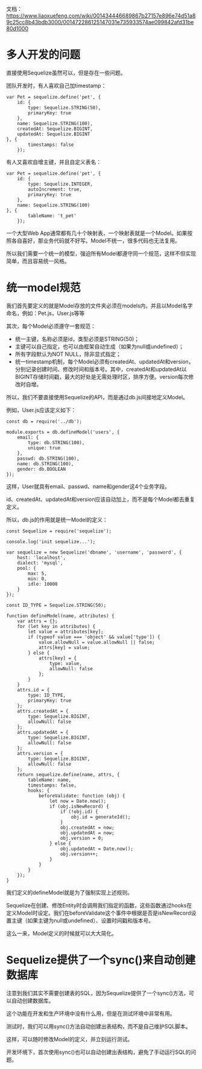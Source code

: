 

文档：https://www.liaoxuefeng.com/wiki/001434446689867b27157e896e74d51a89c25cc8b43bdb3000/001472286125147031e735933574ae099842afd31be80d1000


# 多人开发的问题

直接使用Sequelize虽然可以，但是存在一些问题。

团队开发时，有人喜欢自己加timestamp：

```
var Pet = sequelize.define('pet', {
    id: {
        type: Sequelize.STRING(50),
        primaryKey: true
    },
    name: Sequelize.STRING(100),
    createdAt: Sequelize.BIGINT,
    updatedAt: Sequelize.BIGINT
}, {
        timestamps: false
    });
```

有人又喜欢自增主键，并且自定义表名：

```
var Pet = sequelize.define('pet', {
    id: {
        type: Sequelize.INTEGER,
        autoIncrement: true,
        primaryKey: true
    },
    name: Sequelize.STRING(100)
}, {
        tableName: 't_pet'
    });
```

一个大型Web App通常都有几十个映射表，一个映射表就是一个Model。如果按照各自喜好，那业务代码就不好写。Model不统一，很多代码也无法复用。

所以我们需要一个统一的模型，强迫所有Model都遵守同一个规范，这样不但实现简单，而且容易统一风格。



# 统一model规范

我们首先要定义的就是Model存放的文件夹必须在models内，并且以Model名字命名，例如：Pet.js，User.js等等

其次，每个Model必须遵守一套规范：

- 统一主键，名称必须是id，类型必须是STRING(50)；
- 主键可以自己指定，也可以由框架自动生成（如果为null或undefined）；
- 所有字段默认为NOT NULL，除非显式指定；
- 统一timestamp机制，每个Model必须有createdAt、updatedAt和version，分别记录创建时间、修改时间和版本号。其中，createdAt和updatedAt以BIGINT存储时间戳，最大的好处是无需处理时区，排序方便。version每次修改时自增。

所以，我们不要直接使用Sequelize的API，而是通过db.js间接地定义Model。

例如，User.js应该定义如下：

```
const db = require('../db');

module.exports = db.defineModel('users', {
    email: {
        type: db.STRING(100),
        unique: true
    },
    passwd: db.STRING(100),
    name: db.STRING(100),
    gender: db.BOOLEAN
});
```

这样，User就具有email、passwd、name和gender这4个业务字段。

id、createdAt、updatedAt和version应该自动加上，而不是每个Model都去重复定义。

所以，db.js的作用就是统一Model的定义：

```
const Sequelize = require('sequelize');

console.log('init sequelize...');

var sequelize = new Sequelize('dbname', 'username', 'password', {
    host: 'localhost',
    dialect: 'mysql',
    pool: {
        max: 5,
        min: 0,
        idle: 10000
    }
});

const ID_TYPE = Sequelize.STRING(50);

function defineModel(name, attributes) {
    var attrs = {};
    for (let key in attributes) {
        let value = attributes[key];
        if (typeof value === 'object' && value['type']) {
            value.allowNull = value.allowNull || false;
            attrs[key] = value;
        } else {
            attrs[key] = {
                type: value,
                allowNull: false
            };
        }
    }
    attrs.id = {
        type: ID_TYPE,
        primaryKey: true
    };
    attrs.createdAt = {
        type: Sequelize.BIGINT,
        allowNull: false
    };
    attrs.updatedAt = {
        type: Sequelize.BIGINT,
        allowNull: false
    };
    attrs.version = {
        type: Sequelize.BIGINT,
        allowNull: false
    };
    return sequelize.define(name, attrs, {
        tableName: name,
        timestamps: false,
        hooks: {
            beforeValidate: function (obj) {
                let now = Date.now();
                if (obj.isNewRecord) {
                    if (!obj.id) {
                        obj.id = generateId();
                    }
                    obj.createdAt = now;
                    obj.updatedAt = now;
                    obj.version = 0;
                } else {
                    obj.updatedAt = Date.now();
                    obj.version++;
                }
            }
        }
    });
}
```

我们定义的defineModel就是为了强制实现上述规则。

Sequelize在创建、修改Entity时会调用我们指定的函数，这些函数通过hooks在定义Model时设定。我们在beforeValidate这个事件中根据是否是isNewRecord设置主键（如果主键为null或undefined）、设置时间戳和版本号。

这么一来，Model定义的时候就可以大大简化。


# Sequelize提供了一个sync()来自动创建数据库

注意到我们其实不需要创建表的SQL，因为Sequelize提供了一个sync()方法，可以自动创建数据库。

这个功能在开发和生产环境中没有什么用，但是在测试环境中非常有用。

测试时，我们可以用sync()方法自动创建出表结构，而不是自己维护SQL脚本。

这样，可以随时修改Model的定义，并立刻运行测试。

开发环境下，首次使用sync()也可以自动创建出表结构，避免了手动运行SQL的问题。








